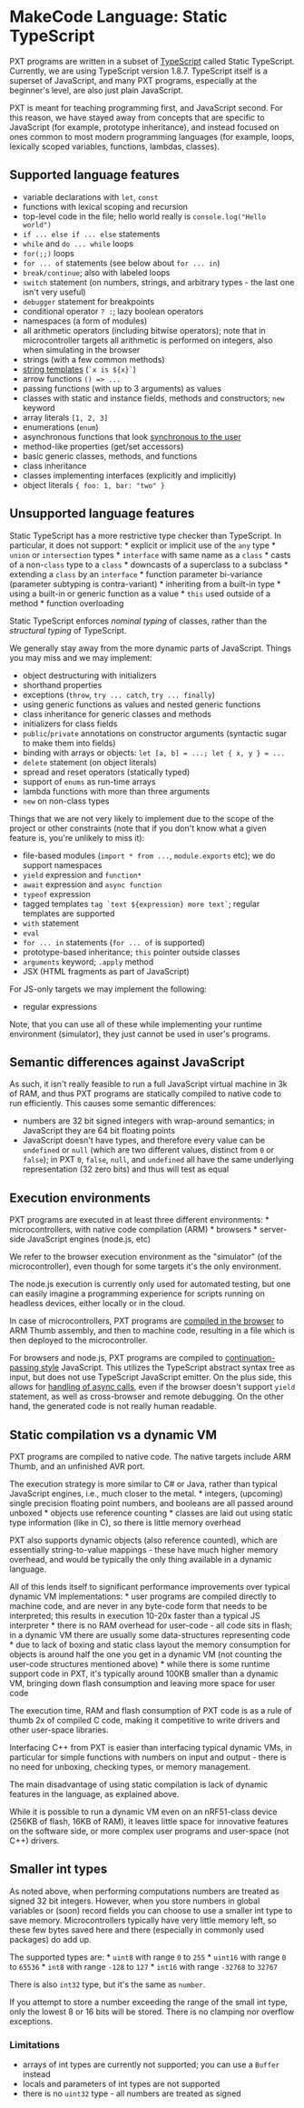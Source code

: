 # MakeCode Language: Static TypeScript

PXT programs are written in a subset of [TypeScript](https://www.typescriptlang.org) called Static TypeScript. Currently, we are using TypeScript version 1.8.7. TypeScript itself is a superset of JavaScript, and many PXT programs, especially at the beginner's level, are also just plain JavaScript.

PXT is meant for teaching programming first, and JavaScript second. For this reason, we have stayed away from concepts that are specific to JavaScript (for example, prototype inheritance), and instead focused on ones common to most modern programming languages (for example, loops, lexically scoped variables, functions, lambdas, classes).

## Supported language features

* variable declarations with `let`, `const`
* functions with lexical scoping and recursion
* top-level code in the file; hello world really is `console.log("Hello world")`
* `if ... else if ... else` statements
* `while` and `do ... while` loops
* `for(;;)` loops
* `for ... of` statements (see below about `for ... in`)
* `break/continue`; also with labeled loops
* `switch` statement (on numbers, strings, and arbitrary types - the last one isn't very useful)
* `debugger` statement for breakpoints
* conditional operator `? :`; lazy boolean operators
* namespaces (a form of modules) 
* all arithmetic operators (including bitwise operators); note that in microcontroller targets all arithmetic is performed on integers, also when simulating in the browser
* strings (with a few common methods)
* [string templates](https://developer.mozilla.org/en-US/docs/Web/JavaScript/Reference/Template_literals) (`` `x is ${x}` ``)
* arrow functions `() => ...`
* passing functions (with up to 3 arguments) as values
* classes with static and instance fields, methods and constructors; `new` keyword
* array literals `[1, 2, 3]`
* enumerations (`enum`)
* asynchronous functions that look [synchronous to the user](/async)
* method-like properties (get/set accessors)
* basic generic classes, methods, and functions
* class inheritance
* classes implementing interfaces (explicitly and implicitly)
* object literals `{ foo: 1, bar: "two" }`

## Unsupported language features

Static TypeScript has a more restrictive type checker than TypeScript. In particular, it does not support: * explicit or implicit use of the `any` type * `union` or `intersection` types * `interface` with same name as a `class` * casts of a non-`class` type to a `class` * downcasts of a superclass to a subclass * extending a `class` by an `interface` * function parameter bi-variance (parameter subtyping is contra-variant) * inheriting from a built-in type * using a built-in or generic function as a value * `this` used outside of a method * function overloading

Static TypeScript enforces *nominal typing* of classes, rather than the *structural typing* of TypeScript.

We generally stay away from the more dynamic parts of JavaScript. Things you may miss and we may implement:

* object destructuring with initializers
* shorthand properties
* exceptions (`throw`, `try ... catch`, `try ... finally`)
* using generic functions as values and nested generic functions
* class inheritance for generic classes and methods
* initializers for class fields
* `public`/`private` annotations on constructor arguments (syntactic sugar to make them into fields)
* binding with arrays or objects: `let [a, b] = ...; let { x, y } = ...`
* `delete` statement (on object literals)
* spread and reset operators (statically typed)
* support of `enums` as run-time arrays
* lambda functions with more than three arguments
* `new` on non-class types

Things that we are not very likely to implement due to the scope of the project or other constraints (note that if you don't know what a given feature is, you're unlikely to miss it):

* file-based modules (`import * from ...`, `module.exports` etc); we do support namespaces
* `yield` expression and `function*`
* `await` expression and `async function`
* `typeof` expression
* tagged templates `` tag `text ${expression} more text` ``; regular templates are supported
* `with` statement
* `eval`
* `for ... in` statements (`for ... of` is supported)
* prototype-based inheritance; `this` pointer outside classes
* `arguments` keyword; `.apply` method
* JSX (HTML fragments as part of JavaScript)

For JS-only targets we may implement the following:

* regular expressions

Note, that you can use all of these while implementing your runtime environment (simulator), they just cannot be used in user's programs.

## Semantic differences against JavaScript

As such, it isn't really feasible to run a full JavaScript virtual machine in 3k of RAM, and thus PXT programs are statically compiled to native code to run efficiently. This causes some semantic differences:

* numbers are 32 bit signed integers with wrap-around semantics; in JavaScript they are 64 bit floating points
* JavaScript doesn't have types, and therefore every value can be `undefined` or `null` (which are two different values, distinct from `0` or `false`); in PXT `0`, `false`, `null`, and `undefined` all have the same underlying representation (32 zero bits) and thus will test as equal

## Execution environments

PXT programs are executed in at least three different environments: * microcontrollers, with native code compilation (ARM) * browsers * server-side JavaScript engines (node.js, etc)

We refer to the browser execution environment as the "simulator" (of the microcontroller), even though for some targets it's the only environment.

The node.js execution is currently only used for automated testing, but one can easily imagine a programming experience for scripts running on headless devices, either locally or in the cloud.

In case of microcontrollers, PXT programs are [compiled in the browser](https://www.touchdevelop.com/docs/touch-develop-in-208-bits) to ARM Thumb assembly, and then to machine code, resulting in a file which is then deployed to the microcontroller.

For browsers and node.js, PXT programs are compiled to [continuation-passing style](https://en.wikipedia.org/wiki/Continuation-passing_style) JavaScript. This utilizes the TypeScript abstract syntax tree as input, but does not use TypeScript JavaScript emitter. On the plus side, this allows for [handling of async calls](/async), even if the browser doesn't support `yield` statement, as well as cross-browser and remote debugging. On the other hand, the generated code is not really human readable.

## Static compilation vs a dynamic VM

PXT programs are compiled to native code. The native targets include ARM Thumb, and an unfinished AVR port.

The execution strategy is more similar to C# or Java, rather than typical JavaScript engines, i.e., much closer to the metal. * integers, (upcoming) single precision floating point numbers, and booleans are all passed around unboxed * objects use reference counting * classes are laid out using static type information (like in C), so there is little memory overhead

PXT also supports dynamic objects (also reference counted), which are essentially string-to-value mappings - these have much higher memory overhead, and would be typically the only thing available in a dynamic language.

All of this lends itself to significant performance improvements over typical dynamic VM implementations: * user programs are compiled directly to machine code, and are never in any byte-code form that needs to be interpreted; this results in execution 10-20x faster than a typical JS interpreter * there is no RAM overhead for user-code - all code sits in flash; in a dynamic VM there are usually some data-structures representing code * due to lack of boxing and static class layout the memory consumption for objects is around half the one you get in a dynamic VM (not counting the user-code structures mentioned above) * while there is some runtime support code in PXT, it's typically around 100KB smaller than a dynamic VM, bringing down flash consumption and leaving more space for user code

The execution time, RAM and flash consumption of PXT code is as a rule of thumb 2x of compiled C code, making it competitive to write drivers and other user-space libraries.

Interfacing C++ from PXT is easier than interfacing typical dynamic VMs, in particular for simple functions with numbers on input and output - there is no need for unboxing, checking types, or memory management.

The main disadvantage of using static compilation is lack of dynamic features in the language, as explained above.

While it is possible to run a dynamic VM even on an nRF51-class device (256KB of flash, 16KB of RAM), it leaves little space for innovative features on the software side, or more complex user programs and user-space (not C++) drivers.

## Smaller int types

As noted above, when performing computations numbers are treated as signed 32 bit integers. However, when you store numbers in global variables or (soon) record fields you can choose to use a smaller int type to save memory. Microcontrollers typically have very little memory left, so these few bytes saved here and there (especially in commonly used packages) do add up.

The supported types are: * `uint8` with range `0` to `255` * `uint16` with range `0` to `65536` * `int8` with range `-128` to `127` * `int16` with range `-32768` to `32767`

There is also `int32` type, but it's the same as `number`.

If you attempt to store a number exceeding the range of the small int type, only the lowest 8 or 16 bits will be stored. There is no clamping nor overflow exceptions.

### Limitations

* arrays of int types are currently not supported; you can use a `Buffer` instead
* locals and parameters of int types are not supported
* there is no `uint32` type - all numbers are treated as signed